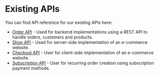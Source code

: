 # Existing APIs

You can find API reference for our existing APIs here:

* [Order API](/reference/stable/order-api/index) - Used for backend implementations using a REST API to handle orders, customers and products.
* [Shop API](/reference/stable/shop-api/index) - Used for server-side implementation of an e-commerce website.
* [Checkout API](/reference/stable/checkout-api/index) - User for client-side implementation of an e-commerce website.
* [Subscription API](/reference/stable/subscription-api/index) - User for recurring order creation using subscription payment methods.
